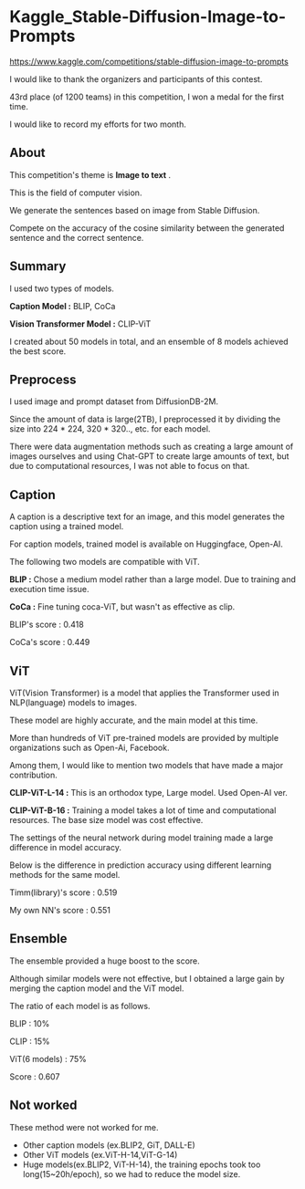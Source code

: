 # Kaggle_Stable-Diffusion-Image-to-Prompts

https://www.kaggle.com/competitions/stable-diffusion-image-to-prompts

I would like to thank the organizers and participants of this contest.

43rd place (of 1200 teams) in this competition, I won a medal for the first time.

I would like to record my efforts for two month.

## About
This competition's theme is **Image to text** .

This is the field of computer vision.

We generate the sentences based on image from Stable Diffusion. 

Compete on the accuracy of the cosine similarity between the generated sentence and the correct sentence.

## Summary
I used two types of models.

**Caption Model :** BLIP, CoCa

**Vision Transformer Model :** CLIP-ViT

I created about 50 models in total, and an ensemble of 8 models achieved the best score.

## Preprocess
I used image and prompt dataset from DiffusionDB-2M.

Since the amount of data is large(2TB), I preprocessed it by dividing the size into 224 * 224, 320 * 320.., etc. for each model.

There were data augmentation methods such as creating a large amount of images ourselves and using Chat-GPT to create large amounts of text, but due to computational resources, I was not able to focus on that.

## Caption
A caption is a descriptive text for an image, and this model generates the caption using a trained model.

For caption models, trained model is available on Huggingface, Open-AI.

The following two models are compatible with ViT.

**BLIP :** Chose a medium model rather than a large model. Due to training and execution time issue.

**CoCa :** Fine tuning coca-ViT, but wasn't as effective as clip.

BLIP's score : 0.418

CoCa's score : 0.449

## ViT
ViT(Vision Transformer) is a model that applies the Transformer used in NLP(language) models to images.

These model are highly accurate, and the main model at this time.

More than hundreds of ViT pre-trained models are provided by multiple organizations such as Open-Ai, Facebook.

Among them, I would like to mention two models that have made a major contribution.

**CLIP-ViT-L-14 :** This is an orthodox type, Large model. Used Open-AI ver.

**CLIP-ViT-B-16 :** Training a model takes a lot of time and computational resources. The base size model was cost effective.

The settings of the neural network during model training made a large difference in model accuracy.

Below is the difference in prediction accuracy using different learning methods for the same model.

Timm(library)'s score : 0.519

My own NN's score : 0.551

## Ensemble
The ensemble provided a huge boost to the score.

Although similar models were not effective, but I obtained a large gain by merging the caption model and the ViT model.

The ratio of each model is as follows.

BLIP          : 10%

CLIP          : 15%

ViT(6 models) : 75%

Score : 0.607

## Not worked
These method were not worked for me.

- Other caption models (ex.BLIP2, GiT, DALL-E)
- Other ViT models (ex.ViT-H-14,ViT-G-14)
- Huge models(ex.BLIP2, ViT-H-14), the training epochs took too long(15~20h/epoch), so we had to reduce the model size.


